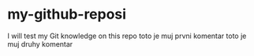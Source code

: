 # my-github-reposi
I will test my Git knowledge on this repo
toto je muj prvni komentar
toto je muj druhy komentar
